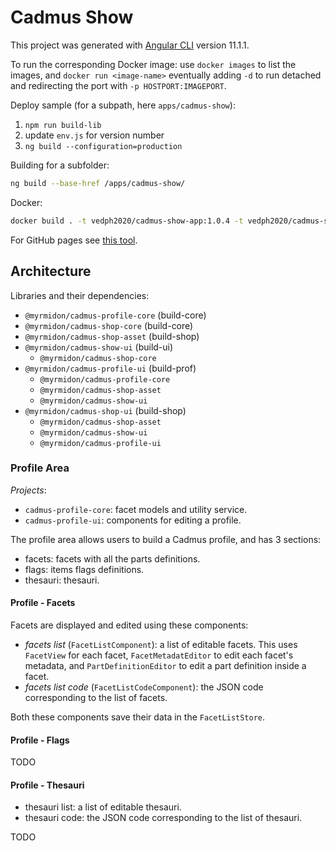 # Cadmus Show

This project was generated with [Angular CLI](https://github.com/angular/angular-cli) version 11.1.1.

To run the corresponding Docker image: use `docker images` to list the images, and `docker run <image-name>` eventually adding `-d` to run detached and redirecting the port with `-p HOSTPORT:IMAGEPORT`.

Deploy sample (for a subpath, here `apps/cadmus-show`):

1. `npm run build-lib`
2. update `env.js` for version number
3. `ng build --configuration=production`

Building for a subfolder:

```bash
ng build --base-href /apps/cadmus-show/
```

Docker:

```bash
docker build . -t vedph2020/cadmus-show-app:1.0.4 -t vedph2020/cadmus-show-app:latest
```

For GitHub pages see [this tool](https://github.com/angular-schule/angular-cli-ghpages).

## Architecture

Libraries and their dependencies:

- `@myrmidon/cadmus-profile-core` (build-core)
- `@myrmidon/cadmus-shop-core` (build-core)
- `@myrmidon/cadmus-shop-asset` (build-shop)
- `@myrmidon/cadmus-show-ui` (build-ui)
  - `@myrmidon/cadmus-shop-core`
- `@myrmidon/cadmus-profile-ui` (build-prof)
  - `@myrmidon/cadmus-profile-core`
  - `@myrmidon/cadmus-shop-asset`
  - `@myrmidon/cadmus-show-ui`
- `@myrmidon/cadmus-shop-ui` (build-shop)
  - `@myrmidon/cadmus-shop-asset`
  - `@myrmidon/cadmus-show-ui`
  - `@myrmidon/cadmus-profile-ui`

### Profile Area

_Projects_:

- `cadmus-profile-core`: facet models and utility service.
- `cadmus-profile-ui`: components for editing a profile.

The profile area allows users to build a Cadmus profile, and has 3 sections:

- facets: facets with all the parts definitions.
- flags: items flags definitions.
- thesauri: thesauri.

#### Profile - Facets

Facets are displayed and edited using these components:

- _facets list_ (`FacetListComponent`): a list of editable facets. This uses `FacetView` for each facet, `FacetMetadatEditor` to edit each facet's metadata, and `PartDefinitionEditor` to edit a part definition inside a facet.
- _facets list code_ (`FacetListCodeComponent`): the JSON code corresponding to the list of facets.

Both these components save their data in the `FacetListStore`.

#### Profile - Flags

TODO

#### Profile - Thesauri

- thesauri list: a list of editable thesauri.
- thesauri code: the JSON code corresponding to the list of thesauri.

TODO
